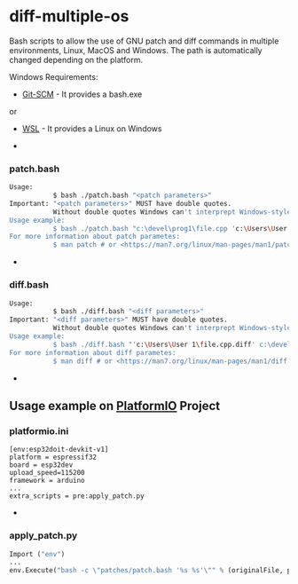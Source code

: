# diff-multiple-os

Bash scripts to allow the use of GNU patch and diff commands in multiple environments, Linux, MacOS and Windows. The path is automatically changed depending on the platform.

Windows Requirements:

- [Git-SCM](https://git-scm.org) - It provides a bash.exe

or 

- [WSL](https://docs.microsoft.com/en-us/windows/wsl/install-win10) - It provides a Linux on Windows

-
### patch.bash
```bash
Usage: 
           $ bash ./patch.bash "<patch parameters>"
Important: "<patch parameters>" MUST have double quotes.
           Without double quotes Windows can't interprept Windows-style PATH
Usage example: 
           $ bash ./patch.bash "c:\devel\prog1\file.cpp 'c:\Users\User 1\file.cpp.diff'"
For more information about patch parametes: 
           $ man patch # or <https://man7.org/linux/man-pages/man1/patch.1.html>
```
-
### diff.bash
```bash
Usage: 
           $ bash ./diff.bash "<diff parameters>"
Important: "<diff parameters>" MUST have double quotes.
           Without double quotes Windows can't interprept Windows-style PATH
Usage example: 
           $ bash ./diff.bash "'c:\Users\User 1\file.cpp.diff' c:\devel\prog1\file.cpp"
For more information about diff parametes: 
           $ man diff # or <https://man7.org/linux/man-pages/man1/diff.1.html>
```
-
## Usage example on [PlatformIO](https://platformio.org) Project
### platformio.ini
```
[env:esp32doit-devkit-v1]
platform = espressif32     
board = esp32dev
upload_speed=115200 
framework = arduino
...
extra_scripts = pre:apply_patch.py

```
-
### apply_patch.py
```python
Import ("env")
...
env.Execute("bash -c \"patches/patch.bash '%s %s'\"" % (originalFile, patchFile)) # patch.bash must be into patch directory
```
